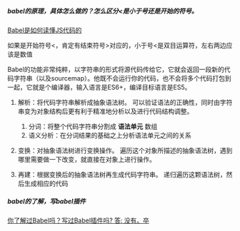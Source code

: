 ##### babel的原理，具体怎么做的？怎么区分<是小于号还是开始的符号。
[Babel是如何读懂JS代码的](https://zhuanlan.zhihu.com/p/27289600)

如果是开始符号<，肯定有结束符号>对应的，小于号<是双目运算符，左右两边应该是数值

Babel的功能非常纯粹，以字符串的形式将源代码传给它，它就会返回一段新的代码字符串（以及sourcemap）。他既不会运行你的代码，也不会将多个代码打包到一起，它就是个编译器，输入语言是ES6+，编译目标语言是ES5。

1. 解析：将代码字符串解析成抽象语法树。 
可以验证语法的正确性，同时由字符串变为对象结构后更有利于精准地分析以及进行代码结构调整。

    1. 分词：将整个代码字符串分割成 **语法单元** 数组
    2. 语义分析：在分词结果的基础之上分析语法单元之间的关系

2. 变换：对抽象语法树进行变换操作。 
遍历这个对象所描述的抽象语法树，遇到哪里需要做一下改变，就直接在对象上进行操作。

3. 再建：根据变换后的抽象语法树再生成代码字符串。 
递归遍历这颗语法树，然后生成相应的代码

##### babel的了解，写babel插件
[你了解过Babel吗？写过Babel插件吗? 答: 没有。卒](https://cnodejs.org/topic/5a9317d38d6e16e56bb808d1)


